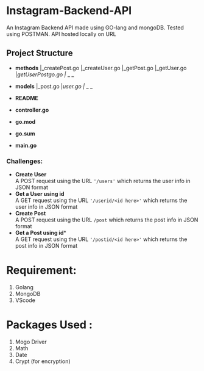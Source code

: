 # Instagram-Backend-API
An Instagram Backend API made using GO-lang and mongoDB. Tested using POSTMAN. API hosted locally on URL

## Project Structure
- **methods**
|_createPost.go
|_createUser.go
|_getPost.go
|_getUser.go
|_getUserPostgo.go
|_ _ _

- **models**
|_post.go
|_user.go
|_ _ _

- **README**


- **controller.go**

- **go.mod**

- **go.sum**


- **main.go**


### Challenges:

- **Create User** <br> 
A POST request using the URL `'/users'` which returns the user info in JSON format
- **Get a User using id** <br>
A GET request using the URL `'/userid/<id here>'` which returns the user info in JSON format
- **Create Post** <br>
A POST request using the URL `/post` which returns the post info in JSON format
- **Get a Post using id*** <br>
A GET request using the URL `'/postid/<id here>'` which returns the post info in JSON format

# Requirement:

1. Golang
2. MongoDB
3. VScode

# Packages Used :
1. Mogo Driver
2. Math
3. Date
4. Crypt (for encryption)

